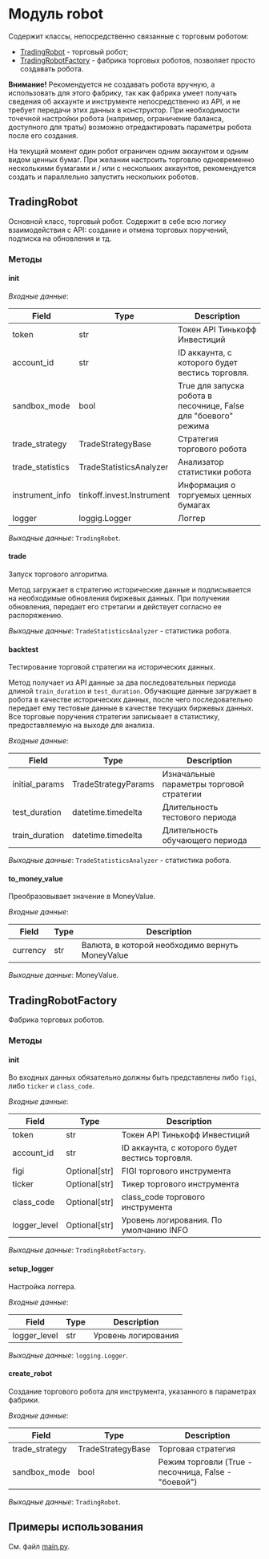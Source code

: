 # Модуль robot

Содержит классы, непосредственно связанные с торговым роботом:

* [TradingRobot](#tradingrobot) - торговый робот;
* [TradingRobotFactory](#tradingrobotfactory) - фабрика торговых роботов, позволяет просто создавать робота.

**Внимание!** Рекомендуется не создавать робота вручную, а использовать для этого фабрику, так как фабрика умеет
получать сведения об аккаунте и инструменте непосредственно из API, и не требует передачи этих данных в конструктор.
При необходимости точечной настройки робота (например, ограничение баланса, доступного для траты) возможно
отредактировать параметры робота после его создания.

На текущий момент один робот ограничен одним аккаунтом и одним видом ценных бумаг. При желании настроить торговлю
одновременно несколькими бумагами и / или с нескольких аккаунтов, рекомендуется создать и параллельно запустить
нескольких роботов.

## TradingRobot

Основной класс, торговый робот. Содержит в себе всю логику взаимодействия с API: создание и отмена торговых поручений,
подписка на обновления и тд.

### Методы

#### __init__
*Входные данные*:

| Field            | Type                      | Description                                                     |
|------------------|---------------------------|-----------------------------------------------------------------|
| token            | str                       | Токен API Тинькофф Инвестиций                                   |
| account_id       | str                       | ID аккаунта, с которого будет вестись торговля.                 |
| sandbox_mode     | bool                      | True для запуска робота в песочнице, False для "боевого" режима |
| trade_strategy   | TradeStrategyBase         | Стратегия торгового робота                                      |
| trade_statistics | TradeStatisticsAnalyzer   | Анализатор статистики робота                                    |
| instrument_info  | tinkoff.invest.Instrument | Информация о торгуемых ценных бумагах                           |
| logger           | loggig.Logger             | Логгер                                                          |

*Выходные данные*: `TradingRobot`.

#### trade
Запуск торгового алгоритма.

Метод загружает в стратегию исторические данные и подписывается на необходимые обновления биржевых данных.
При получении обновления, передает его стретагии и действует согласно ее распоряжению.

*Выходные данные*: `TradeStatisticsAnalyzer` - статистика робота.

#### backtest
Тестирование торговой стратегии на исторических данных.

Метод получает из API данные за два последовательных периода длиной `train_duration` и `test_duration`.
Обучающие данные загружает в робота в качестве исторических данных, после чего последовательно передает ему
тестовые данные в качестве текущих биржевых данных. Все торговые поручения стратегии записывает в статистику,
предоставляемую на выходе для анализа.

*Входные данные*:

| Field            | Type                      | Description                              |
|------------------|---------------------------|------------------------------------------|
| initial_params   | TradeStrategyParams       | Изначальные параметры торговой стратегии |
| test_duration    | datetime.timedelta        | Длительность тестового периода           |
| train_duration   | datetime.timedelta        | Длительность обучающего периода          |

*Выходные данные*: `TradeStatisticsAnalyzer` - статистика робота.

#### to_money_value
Преобразовывает значение в MoneyValue.

*Входные данные*:

| Field    | Type | Description                                     |
|----------|------|-------------------------------------------------|
| currency | str  | Валюта, в которой необходимо вернуть MoneyValue |

*Выходные данные*: MoneyValue.

## TradingRobotFactory

Фабрика торговых роботов.

### Методы

#### __init__
Во входных данных обязательно должны быть представлены либо `figi`, либо `ticker` и `class_code`.

*Входные данные*:

| Field        | Type          | Description                                     |
|--------------|---------------|-------------------------------------------------|
| token        | str           | Токен API Тинькофф Инвестиций                   |
| account_id   | str           | ID аккаунта, с которого будет вестись торговля. |
| figi         | Optional[str] | FIGI торгового инструмента                      |
| ticker       | Optional[str] | Тикер торгового инструмента                     |
| class_code   | Optional[str] | class_code торгового инструмента                |
| logger_level | Optional[str] | Уровень логирования. По умолчанию INFO          |

*Выходные данные*: `TradingRobotFactory`.

#### setup_logger
Настройка логгера.

*Входные данные*:

| Field        | Type | Description         |
|--------------|------|---------------------|
| logger_level | str  | Уровень логирования |

*Выходные данные*: `logging.Logger`.

#### create_robot
Создание торгового робота для инструмента, указанного в параметрах фабрики.

*Входные данные*:

| Field          | Type              | Description                                         |
|----------------|-------------------|-----------------------------------------------------|
| trade_strategy | TradeStrategyBase | Торговая стратегия                                  |
| sandbox_mode   | bool              | Режим торговли (True - песочница, False - "боевой") |

*Выходные данные*: `TradingRobot`.

## Примеры использования

См. файл [main.py]().
